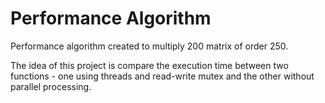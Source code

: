 # Performance Algorithm
Performance algorithm created to multiply 200 matrix of order 250. 

The idea of this project is compare the execution time between two functions - one using 
threads and read-write mutex and the other without parallel processing.
